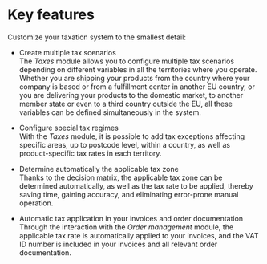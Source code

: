 # Key features

Customize your taxation system to the smallest detail:

- Create multiple tax scenarios  
    The *Taxes* module allows you to configure multiple tax scenarios depending on different variables in all the territories where you operate. Whether you are shipping your products from the country where your company is based or from a fulfillment center in another EU country, or you are delivering your products to the domestic market, to another member state or even to a third country outside the EU, all these variables can be defined simultaneously in the system.

- Configure special tax regimes  
    With the *Taxes* module, it is possible to add tax exceptions affecting specific areas, up to postcode level, within a country, as well as product-specific tax rates in each territory.

- Determine automatically the applicable tax zone    
    Thanks to the decision matrix, the applicable tax zone can be determined automatically, as well as the tax rate to be applied, thereby saving time, gaining accuracy, and eliminating error-prone manual operation.

- Automatic tax application in your invoices and order documentation   
    Through the interaction with the *Order management* module, the applicable tax rate is automatically applied to your invoices, and the VAT ID number is included in your invoices and all relevant order documentation.
